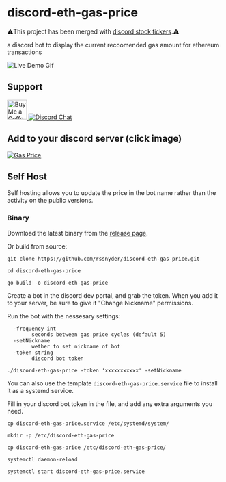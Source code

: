 # discord-eth-gas-price

⚠️This project has been merged with [discord stock tickers](https://github.com/rssnyder/discord-stock-ticker).⚠️

a discord bot to display the current reccomended gas amount for ethereum transactions

![Live Demo Gif](https://s3.cloud.rileysnyder.org/public/assets/ethgas.gif)

## Support
<a href='https://ko-fi.com/rileysnyder' target='_blank'><img height='35' style='border:0px;height:46px;' src='https://az743702.vo.msecnd.net/cdn/kofi3.png?v=0' border='0' alt='Buy Me a Coffee' />
[![Discord Chat](https://img.shields.io/discord/806606291798982678)](https://discord.gg/CQqnCYEtG7)

## Add to your discord server (click image)

[![Gas Price](https://s3.cloud.rileysnyder.org/public/assets/ethgas.png)](https://discord.com/api/oauth2/authorize?client_id=833797002684661821&permissions=0&scope=bot)

## Self Host

Self hosting allows you to update the price in the bot name rather than the activity on the public versions.

### Binary

Download the latest binary from the [release page](https://github.com/rssnyder/discord-eth-gas-price/releases).

Or build from source:

```
git clone https://github.com/rssnyder/discord-eth-gas-price.git

cd discord-eth-gas-price

go build -o discord-eth-gas-price
```

Create a bot in the discord dev portal, and grab the token. When you add it to your server, be sure to give it "Change Nickname" permissions.

Run the bot with the nessesary settings:

```
  -frequency int
        seconds between gas price cycles (default 5)
  -setNickname
        wether to set nickname of bot
  -token string
        discord bot token
```

```
./discord-eth-gas-price -token 'xxxxxxxxxxx' -setNickname
```

You can also use the template `discord-eth-gas-price.service` file to install it as a systemd service.

Fill in your discord bot token in the file, and add any extra arguments you need.

```
cp discord-eth-gas-price.service /etc/systemd/system/

mkdir -p /etc/discord-eth-gas-price

cp discord-eth-gas-price /etc/discord-eth-gas-price/

systemctl daemon-reload 

systemctl start discord-eth-gas-price.service 
```
